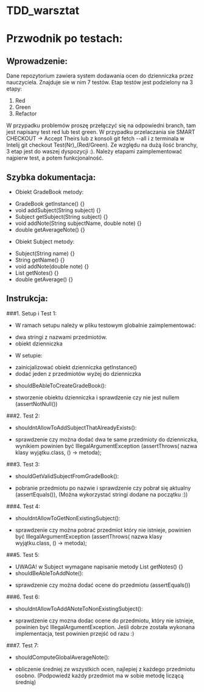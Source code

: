 # TDD_warsztat

# Przwodnik po testach:
## Wprowadzenie:
Dane repozytorium zawiera system dodawania ocen do dzienniczka przez nauczyciela. Znajduje sie w nim 7 testów. 
Etap testów jest podzielony na 3 etapy:

1. Red
2. Green
3. Refactor

W przypadku problemów proszę przełączyć się na odpowiedni branch, tam jest napisany test red lub test green. W przypadku przelaczania sie SMART CHECKOUT -> Accept Theirs lub z konsoli git fetch --all i z terminala w Intelij git checkout Test(Nr)_(Red/Green). Ze względu na dużą ilość branchy, 3 etap jest do waszej dyspozycji :). Należy etapami zaimplementować najpierw test, a potem funkcjonalność.

## Szybka dokumentacja:

* Obiekt GradeBook metody:
- GradeBook getInstance() {}
- void addSubject(String subject) {}
- Subject getSubject(String subject) {}
- void addNote(String subjectName, double note) {}
- double getAverageNote() {}
* Obiekt Subject metody:
- Subject(String name) {}
- String getName() {}
- void addNote(double note) {}
- List<Double> getNotes() {}
- double getAverage() {}

## Instrukcja:

###1. Setup i Test 1:
* W ramach setupu należy w pliku testowym globalnie zaimplementować:
- dwa stringi z nazwami przedmiotów.
- obiekt dzienniczka
* W setupie:
- zainicjalizować obiekt dzienniczka getInstance()
- dodać jeden z przedmiotów wyżej do dzienniczka
* shouldBeAbleToCreateGradeBook():
- stworzenie obiektu dzienniczka i sprawdzenie czy nie jest nullem (assertNotNull())

###2. Test 2:
* shouldntAllowToAddSubjectThatAlreadyExists():
- sprawdzenie czy można dodać dwa te same przedmioty do dzienniczka, wynikiem powinien być IllegalArgumentException (assertThrows( nazwa klasy wyjątku.class,  () -> metoda);

###3. Test 3:
* shouldGetValidSubjectFromGradeBook():
- pobranie przedmiotu po nazwie i sprawdzenie czy pobrał się aktualny (assertEquals()), (Można wykorzystać stringi dodane na początku :))

###4. Test 4:
* shouldntAllowToGetNonExistingSubject():
- sprawdzenie czy można pobrać przedmiot który nie istnieje, powinien być IllegalArgumentException (assertThrows( nazwa klasy wyjątku.class,  () -> metoda);

###5. Test 5:
* UWAGA! w Subject wymagane napisanie metody List<Double> getNotes() {}
* shouldBeAbleToAddNote():
- sprawdzenie czy można dodać ocene do przedmiotu (assertEquals())

###6. Test 6:
* shouldntAllowToAddANoteToNonExistingSubject():
- sprawdzenie czy mozna dodac ocene do przedmiotu, który nie istnieje, powinien być IllegalArgumentException. Jeśli dobrze została wykonana implementacja, test powinien przejść od razu :)

###7. Test 7:
* shouldComputeGlobalAverageNote():
- obliczenie średniej ze wszystkich ocen, najlepiej z każdego przedmiotu osobno. (Podpowiedź każdy przedmiot ma w sobie metodę liczącą średnią)


